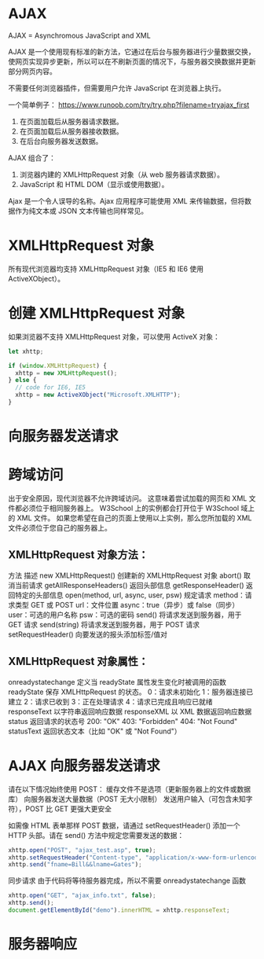 # AJAX

AJAX = Asynchromous JavaScript and XML

AJAX 是一个使用现有标准的新方法，它通过在后台与服务器进行少量数据交换，使网页实现异步更新，所以可以在不刷新页面的情况下，与服务器交换数据并更新部分网页内容。

不需要任何浏览器插件，但需要用户允许 JavaScript 在浏览器上执行。

一个简单例子：
https://www.runoob.com/try/try.php?filename=tryajax_first

1. 在页面加载后从服务器请求数据。
2. 在页面加载后从服务器接收数据。
3. 在后台向服务器发送数据。

AJAX 组合了：

1. 浏览器内建的 XMLHttpRequest 对象（从 web 服务器请求数据）。
2. JavaScript 和 HTML DOM（显示或使用数据）。

Ajax 是一个令人误导的名称。Ajax 应用程序可能使用 XML 来传输数据，但将数据作为纯文本或 JSON 文本传输也同样常见。

# XMLHttpRequest 对象

所有现代浏览器均支持 XMLHttpRequest 对象（IE5 和 IE6 使用 ActiveXObject）。

# 创建 XMLHttpRequest 对象

如果浏览器不支持 XMLHttpRequest 对象，可以使用 ActiveX 对象：

```js
let xhttp;

if (window.XMLHttpRequest) {
  xhttp = new XMLHttpRequest();
} else {
  // code for IE6, IE5
  xhttp = new ActiveXObject("Microsoft.XMLHTTP");
}
```

# 向服务器发送请求


# 跨域访问

出于安全原因，现代浏览器不允许跨域访问。
这意味着尝试加载的网页和 XML 文件都必须位于相同服务器上。
W3School 上的实例都会打开位于 W3School 域上的 XML 文件。
如果您希望在自己的页面上使用以上实例，那么您所加载的 XML 文件必须位于您自己的服务器上。

## XMLHttpRequest 对象方法：

方法 描述
new XMLHttpRequest() 创建新的 XMLHttpRequest 对象
abort() 取消当前请求
getAllResponseHeaders() 返回头部信息
getResponseHeader() 返回特定的头部信息
open(method, url, async, user, psw) 规定请求
method：请求类型 GET 或 POST
url：文件位置
async：true（异步）或 false（同步）
user：可选的用户名称
psw：可选的密码
send() 将请求发送到服务器，用于 GET 请求
send(string) 将请求发送到服务器，用于 POST 请求
setRequestHeader() 向要发送的报头添加标签/值对

## XMLHttpRequest 对象属性：

onreadystatechange 定义当 readyState 属性发生变化时被调用的函数
readyState 保存 XMLHttpRequest 的状态。
0：请求未初始化
1：服务器连接已建立
2：请求已收到
3：正在处理请求
4：请求已完成且响应已就绪
responseText 以字符串返回响应数据
responseXML 以 XML 数据返回响应数据
status 返回请求的状态号
200: "OK"
403: "Forbidden"
404: "Not Found"
statusText 返回状态文本（比如 "OK" 或 "Not Found"）

# AJAX 向服务器发送请求

请在以下情况始终使用 POST：
缓存文件不是选项（更新服务器上的文件或数据库）
向服务器发送大量数据（POST 无大小限制）
发送用户输入（可包含未知字符），POST 比 GET 更强大更安全

如需像 HTML 表单那样 POST 数据，请通过 setRequestHeader() 添加一个 HTTP 头部。请在 send() 方法中规定您需要发送的数据：

```js
xhttp.open("POST", "ajax_test.asp", true);
xhttp.setRequestHeader("Content-type", "application/x-www-form-urlencoded");
xhttp.send("fname=Bill&&lname=Gates");
```

同步请求
由于代码将等待服务器完成，所以不需要 onreadystatechange 函数

```js
xhttp.open("GET", "ajax_info.txt", false);
xhttp.send();
document.getElementById("demo").innerHTML = xhttp.responseText;
```

# 服务器响应
